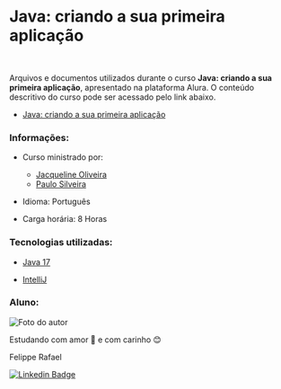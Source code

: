 # Java: criando a sua primeira aplicação
<br>

Arquivos e documentos utilizados durante o curso **Java: criando a sua primeira aplicação**, apresentado na plataforma Alura. O conteúdo descritivo do curso pode ser acessado pelo link abaixo.

- [Java: criando a sua primeira aplicação](https://cursos.alura.com.br/course/java-criando-primeira-aplicacao)



### Informações:

* Curso ministrado por: 
  * [Jacqueline Oliveira](https://www.linkedin.com/in/jacqueline-r-oliveira/)
  * [Paulo Silveira](https://www.linkedin.com/in/paulosilveira/)

* Idioma: Português

* Carga horária: 8 Horas


### Tecnologias utilizadas:


* [Java 17](https://www.oracle.com/br/java/technologies/downloads/)


* [IntelliJ](https://www.jetbrains.com/idea/download/)




### Aluno:


![Foto do autor](https://i.imgur.com/Q8zLD5e.jpg)

Estudando com amor 💝 e com carinho 😊 

Felippe Rafael

[![Linkedin Badge](https://img.shields.io/badge/-Felippe-blue?style=flat-square&logo=Linkedin&logoColor=white&link=https://www.linkedin.com/in/felippe-rafael/)](https://www.linkedin.com/in/frafaelrls/)